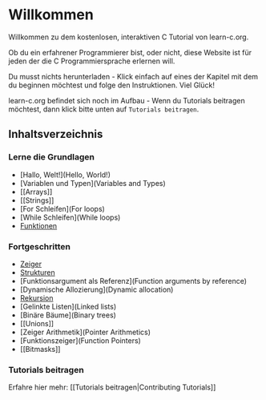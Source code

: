# Willkommen

Willkommen zu dem kostenlosen, interaktiven C Tutorial von learn-c.org.

Ob du ein erfahrener Programmierer bist, oder nicht, diese Website ist für jeden der die C Programmiersprache erlernen will.

Du musst nichts herunterladen - Klick einfach auf eines der Kapitel mit dem du beginnen möchtest und folge den Instruktionen. Viel Glück!

learn-c.org befindet sich noch im Aufbau - Wenn du Tutorials beitragen möchtest, dann klick bitte unten auf `Tutorials beitragen`.

Inhaltsverzeichnis
------------------

### Lerne die Grundlagen

- [Hallo, Welt!](Hello, World!)
- [Variablen und Typen](Variables and Types)
- [[Arrays]]
- [[Strings]]
- [For Schleifen](For loops)
- [While Schleifen](While loops)
- [Funktionen](Functions)

### Fortgeschritten

- [Zeiger](Pointers)
- [Strukturen](Structures)
- [Funktionsargument als Referenz](Function arguments by reference)
- [Dynamische Allozierung](Dynamic allocation)
- [Rekursion](Recursion)
- [Gelinkte Listen](Linked lists)
- [Binäre Bäume](Binary trees)
- [[Unions]]
- [Zeiger Arithmetik](Pointer Arithmetics)
- [Funktionszeiger](Function Pointers)
- [[Bitmasks]]

### Tutorials beitragen

Erfahre hier mehr: [[Tutorials beitragen|Contributing Tutorials]]
